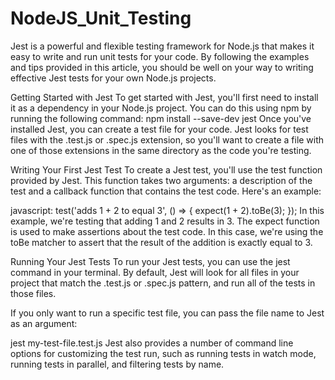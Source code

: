 # NodeJS_Unit_Testing
Jest is a powerful and flexible testing framework for Node.js that makes it easy to write and run unit tests for your code. By following the examples and tips provided in this article, you should be well on your way to writing effective Jest tests for your own Node.js projects.

Getting Started with Jest
To get started with Jest, you'll first need to install it as a dependency in your Node.js project. You can do this using npm by running the following command:
   npm install --save-dev jest
Once you've installed Jest, you can create a test file for your code. Jest looks for test files with the .test.js or .spec.js extension, so you'll want to create a file with one of those extensions in the same directory as the code you're testing.

Writing Your First Jest Test
To create a Jest test, you'll use the test function provided by Jest. This function takes two arguments: a description of the test and a callback function that contains the test code. Here's an example:

javascript:
      test('adds 1 + 2 to equal 3', () => {
        expect(1 + 2).toBe(3);
      });
In this example, we're testing that adding 1 and 2 results in 3. The expect function is used to make assertions about the test code. In this case, we're using the toBe matcher to assert that the result of the addition is exactly equal to 3.

Running Your Jest Tests
To run your Jest tests, you can use the jest command in your terminal. By default, Jest will look for all files in your project that match the .test.js or .spec.js pattern, and run all of the tests in those files.

If you only want to run a specific test file, you can pass the file name to Jest as an argument:


jest my-test-file.test.js
Jest also provides a number of command line options for customizing the test run, such as running tests in watch mode, running tests in parallel, and filtering tests by name.
